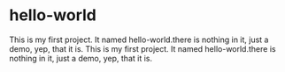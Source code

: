 # hello-world

This is my first project. It named hello-world.there is nothing in it, just a demo, yep, that it is.
This is my first project. It named hello-world.there is nothing in it, just a demo, yep, that it is.

